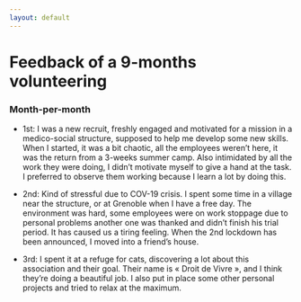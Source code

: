 ```yaml
---
layout: default
---
```


# Feedback of a 9-months volunteering
### Month-per-month

 - 1st: I was a new recruit, freshly engaged and motivated for a mission in a medico-social structure, supposed to help me develop some new skills. When I started, it was a bit chaotic, all the employees weren’t here, it was the return from a 3-weeks summer camp. Also intimidated by all the work they were doing, I didn’t motivate myself to give a hand at the task. I preferred to observe them working because I learn a lot by doing this.


 - 2nd: Kind of stressful due to COV-19 crisis. I spent some time in a village near the structure, or at Grenoble when I have a free day. The environment was hard, some employees were on work stoppage due to personal problems another one was thanked and didn’t finish his trial period. It has caused us a tiring feeling. When the 2nd lockdown has been announced, I moved into a friend’s house.


 - 3rd: I spent it at a refuge for cats, discovering a lot about this association and their goal. Their name is « Droit de Vivre », and I think they’re doing a beautiful job.
I also put in place some other personal projects and tried to relax at the maximum.

